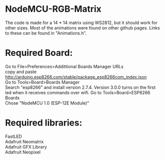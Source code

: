 # NodeMCU-RGB-Matrix 
The code is made for a 14 * 14 matrix using WS2812, but it should work for other sizes.
Most of the animations were found on other github pages. Links to these can be found in "Animations.h".

# Required Board:  
  Go to File>Preferences>Addittional Boards Manager URLs  
  copy and paste http://arduino.esp8266.com/stable/package_esp8266com_index.json  
  Go to Tools>Board>Boards Manager  
  Search "esp8266" and install version 2.7.4. Version 3.0.0 turns on the first led when it receives commands over wifi.
  Go to Tools>Board>ESP8266 Boards  
  Chose "NodeMCU 1.0 (ESP-12E Module)"  

# Required libraries:  
  FastLED  
  Adafruit Neomatrix  
  Adafruit GFX Library  
  Adafruit Neopixel  
  
